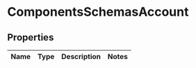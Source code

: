 # ComponentsSchemasAccount

## Properties
Name | Type | Description | Notes
------------ | ------------- | ------------- | -------------
